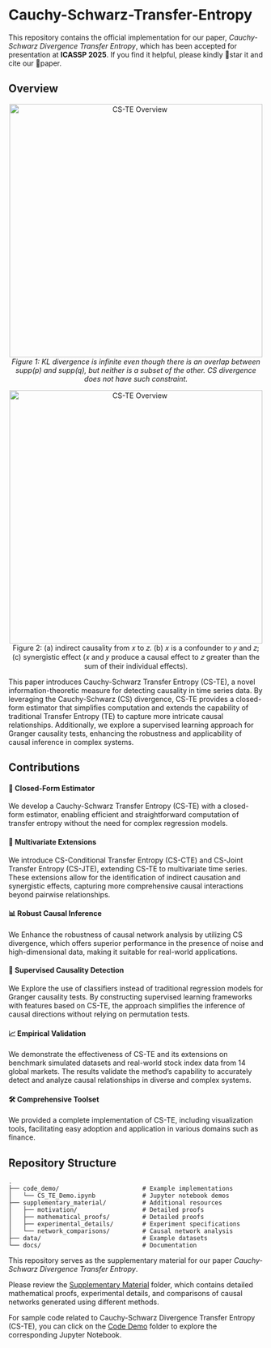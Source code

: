 # Cauchy-Schwarz-Transfer-Entropy
This repository contains the official implementation for our paper, *Cauchy-Schwarz Divergence Transfer Entropy*, which has been accepted for presentation at **ICASSP 2025**. If you find it helpful, please kindly 🌟star it and cite our 📜paper.

## Overview
<p align="center">
  <img src="https://github.com/zhaozhaoma/Images/blob/main/ICASSP2025/KL%20Divergenc%26%20CS%20Divergence%20Comparison.png" width="500" alt="CS-TE Overview"/>
  <br>
  <em>Figure 1: KL divergence is infinite even though there is an overlap between supp(p) and supp(q), but neither is a subset of the other. CS divergence does not have such constraint.</em>
</p>

<p align="center">
  <img src="https://github.com/zhaozhaoma/Images/blob/main/ICASSP2025/Complex%20Causal%20Relationships.png" width="500" alt="CS-TE Overview"/>
  <br>
  Figure 2: (a) indirect causality from 𝑥 to 𝑧. (b) 𝑥 is a confounder to 𝑦 and 𝑧; (c) synergistic effect (𝑥 and 𝑦 produce a causal effect to 𝑧 greater than the sum of their individual effects).
</p>

This paper introduces Cauchy-Schwarz Transfer Entropy (CS-TE), a novel information-theoretic measure for detecting causality in time series data. By leveraging the Cauchy-Schwarz (CS) divergence, CS-TE provides a closed-form estimator that simplifies computation and extends the capability of traditional Transfer Entropy (TE) to capture more intricate causal relationships. Additionally, we explore a supervised learning approach for Granger causality tests, enhancing the robustness and applicability of causal inference in complex systems.

## Contributions
#### 🚀 Closed-Form Estimator
We develop a Cauchy-Schwarz Transfer Entropy (CS-TE) with a closed-form estimator, enabling efficient and straightforward computation of transfer entropy without the need for complex regression models.

#### 🔗 Multivariate Extensions
We introduce CS-Conditional Transfer Entropy (CS-CTE) and CS-Joint Transfer Entropy (CS-JTE), extending CS-TE to multivariate time series. These extensions allow for the identification of indirect causation and synergistic effects, capturing more comprehensive causal interactions beyond pairwise relationships.

#### 📊 Robust Causal Inference
We Enhance the robustness of causal network analysis by utilizing CS divergence, which offers superior performance in the presence of noise and high-dimensional data, making it suitable for real-world applications.

#### 🤖 Supervised Causality Detection
We Explore the use of classifiers instead of traditional regression models for Granger causality tests. By constructing supervised learning frameworks with features based on CS-TE, the approach simplifies the inference of causal directions without relying on permutation tests.

#### 📈 Empirical Validation
We demonstrate the effectiveness of CS-TE and its extensions on benchmark simulated datasets and real-world stock index data from 14 global markets. The results validate the method’s capability to accurately detect and analyze causal relationships in diverse and complex systems.

#### 🛠️ Comprehensive Toolset
We provided a complete implementation of CS-TE, including visualization tools, facilitating easy adoption and application in various domains such as finance.

## Repository Structure
```
.
├── code_demo/                       # Example implementations
│   └── CS_TE_Demo.ipynb             # Jupyter notebook demos
├── supplementary_material/          # Additional resources
│   ├── motivation/                  # Detailed proofs
│   ├── mathematical_proofs/         # Detailed proofs
│   ├── experimental_details/        # Experiment specifications
│   └── network_comparisons/         # Causal network analysis
├── data/                            # Example datasets
└── docs/                            # Documentation
```

This repository serves as the supplementary material for our paper *Cauchy-Schwarz Divergence Transfer Entropy*.

Please review the [Supplementary Material](https://github.com/zhaozhaoma/Cauchy-Schwarz-Transfer-Entropy/tree/main/Supplementary%20Material) folder, which contains detailed mathematical proofs, experimental details, and comparisons of causal networks generated using different methods.

For sample code related to Cauchy-Schwarz Divergence Transfer Entropy (CS-TE), you can click on the [Code Demo](https://github.com/zhaozhaoma/Cauchy-Schwarz-Transfer-Entropy/tree/main/Code%20Demo) folder to explore the corresponding Jupyter Notebook.


